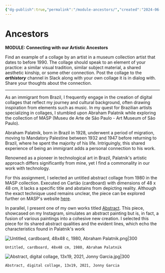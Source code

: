 ```yaml
---
{"dg-publish":true,"permalink":"/module-ancestors/","created":"2024-06-28T12:56:49.000-04:00","updated":"2024-01-23T17:55:44.000-05:00"}
---
```



# Ancestors

**MODULE: Connecting with our Artistic Ancestors**

Find an example of a collage by an artist in a museum collection artist that dates to before 1990. The collage should speak to an element of your practice: a similar visual tradition, similar subject material, a shared aesthetic kinship, or some other connection. Post the collage to the ***arthistory*** channel in Slack along with your own collage it is in dialog with. Share your thoughts about the connection.

---

As an immigrant from Brazil, I frequently engage in the creation of digital collages that reflect my journey and cultural background, often drawing inspiration from elements such as music. In my quest for Brazilian artists specializing in collages, I stumbled upon Abraham Palatnik while exploring the collection of MASP (Museu de Arte de São Paulo - Art Museum of São Paulo).

Abraham Palatnik, born in Brazil in 1928, underwent a period of migration, moving to Mandatory Palestine between 1932 and 1947 before returning to Brazil, where he spent the majority of his life. Intriguingly, this shared experience of being an immigrant adds a personal connection to his work.

Renowned as a pioneer in technological art in Brazil, Palatnik's artistic approach differs significantly from mine, yet I find a commonality in our work with technology.

For this assignment, I selected an untitled abstract collage from 1980 in the MASP collection. Executed on Cartão (cardboard) with dimensions of 48 x 48 cm, it lacks a specific title and abstains from depicting reality. Although the exact technique used remains unclear, the piece can be explored further on MASP's website [here](https://masp.org.br/en/collections/works/untitled-21).

In parallel, I present one of my own works titled [Abstract](https://www.instagram.com/p/CZ7zCiLudmA/). This piece, showcased on my Instagram, simulates an abstract painting but is, in fact, a fusion of various paintings into a cohesive new creation. I selected this piece for its shared abstract qualities and the evident lines, which echo the characteristics found in Palatnik's work

![Untitled, cardboard, 48x48 c, 1980, Abraham Palatnik.png|300](/img/user/MEDIA/Untitled,%20cardboard,%2048x48%20c,%201980,%20Abraham%20Palatnik.png)

```
Untitled, cardboard, 48x48 cm, 1980, Abraham Palatnik
```

![Abstract, digital collage, 13x19, 2021, Jonny Garcia.jpg|300](/img/user/MEDIA/Abstract,%20digital%20collage,%2013x19,%202021,%20Jonny%20Garcia.jpg)

```
Abstract, digital collage, 13x19, 2021, Jonny Garcia
```
